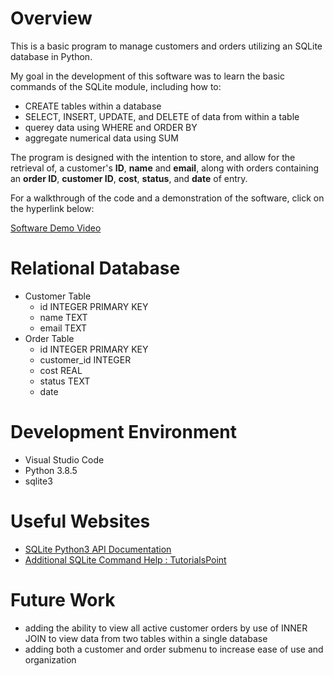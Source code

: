 # Overview

This is a basic program to manage customers and orders utilizing an SQLite database in Python.

My goal in the development of this software was to learn the basic commands of the SQLite module, including how to:
* CREATE tables within a database
* SELECT, INSERT, UPDATE, and DELETE of data from within a table
* querey data using WHERE and ORDER BY
* aggregate numerical data using SUM

The program is designed with the intention to store, and allow for the retrieval of, a customer's **ID**, **name** and **email**, along with orders containing an **order ID**, **customer ID**, **cost**, **status**, and **date** of entry.

For a walkthrough of the code and a demonstration of the software, click on the hyperlink below:

[Software Demo Video](https://youtu.be/fJdviLkHLGU)

# Relational Database

* Customer Table 
    * id INTEGER PRIMARY KEY
    * name TEXT
    * email TEXT
* Order Table
    * id INTEGER PRIMARY KEY
    * customer_id INTEGER
    * cost REAL
    * status TEXT
    * date

# Development Environment

* Visual Studio Code
* Python 3.8.5
* sqlite3

# Useful Websites

* [SQLite Python3 API Documentation](https://docs.python.org/3/library/sqlite3.html)
* [Additional SQLite Command Help : TutorialsPoint](https://www.tutorialspoint.com/sqlite/sqlite_python.htm)

# Future Work

* adding the ability to view all active customer orders by use of INNER JOIN to view data from two tables within a single database
* adding both a customer and order submenu to increase ease of use and organization
